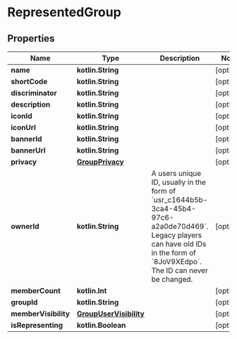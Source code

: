 
# RepresentedGroup

## Properties
Name | Type | Description | Notes
------------ | ------------- | ------------- | -------------
**name** | **kotlin.String** |  |  [optional]
**shortCode** | **kotlin.String** |  |  [optional]
**discriminator** | **kotlin.String** |  |  [optional]
**description** | **kotlin.String** |  |  [optional]
**iconId** | **kotlin.String** |  |  [optional]
**iconUrl** | **kotlin.String** |  |  [optional]
**bannerId** | **kotlin.String** |  |  [optional]
**bannerUrl** | **kotlin.String** |  |  [optional]
**privacy** | [**GroupPrivacy**](GroupPrivacy.md) |  |  [optional]
**ownerId** | **kotlin.String** | A users unique ID, usually in the form of &#x60;usr_c1644b5b-3ca4-45b4-97c6-a2a0de70d469&#x60;. Legacy players can have old IDs in the form of &#x60;8JoV9XEdpo&#x60;. The ID can never be changed. |  [optional]
**memberCount** | **kotlin.Int** |  |  [optional]
**groupId** | **kotlin.String** |  |  [optional]
**memberVisibility** | [**GroupUserVisibility**](GroupUserVisibility.md) |  |  [optional]
**isRepresenting** | **kotlin.Boolean** |  |  [optional]



